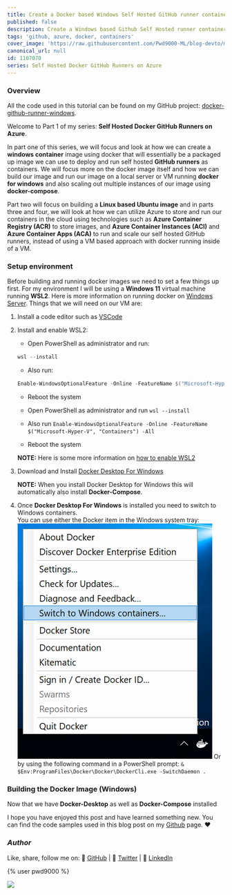 ```yaml
---
title: Create a Docker based Windows Self Hosted GitHub runner container
published: false
description: Create a Windows based Github Self Hosted runner container image and run using docker and docker-compose
tags: 'github, azure, docker, containers'
cover_image: 'https://raw.githubusercontent.com/Pwd9000-ML/blog-devto/main/posts/2022-GitHub-Docker-Runner-Azure-Part1/assets/main.png'
canonical_url: null
id: 1107070
series: Self Hosted Docker GitHub Runners on Azure
---
```


### Overview

All the code used in this tutorial can be found on my GitHub project: [docker-github-runner-windows](https://github.com/Pwd9000-ML/docker-github-runner-windows).

Welcome to Part 1 of my series: **Self Hosted Docker GitHub Runners on Azure**.

In part one of this series, we will focus and look at how we can create a **windows container** image using docker that will essentially be a packaged up image we can use to deploy and run self hosted **GitHub runners** as containers. We will focus more on the docker image itself and how we can build our image and run our image on a local server or VM running **docker for windows** and also scaling out multiple instances of our image using **docker-compose**.

Part two will focus on building a **Linux based Ubuntu image** and in parts three and four, we will look at how we can utilize Azure to store and run our containers in the cloud using technologies such as **Azure Container Registry (ACR)** to store images, and **Azure Container Instances (ACI)** and **Azure Container Apps (ACA)** to run and scale our self hosted GitHub runners, instead of using a VM based approach with docker running inside of a VM.

### Setup environment

Before building and running docker images we need to set a few things up first. For my environment I will be using a **Windows 11** virtual machine running **WSL2**. Here is more information on running docker on [Windows Server](https://docs.microsoft.com/en-us/virtualization/windowscontainers/quick-start/set-up-environment?tabs=Windows-Server#install-docker). Things that we will need on our VM are:

1. Install a code editor such as [VSCode](https://code.visualstudio.com/download)

2. Install and enable WSL2:  
    - Open PowerShell as administrator and run:

    ```powershell
    wsl --install
    ```

    - Also run:

    ```powershell
    Enable-WindowsOptionalFeature -Online -FeatureName $("Microsoft-Hyper-V", "Containers") -All
    ```

    - Reboot the system

   - Open PowerShell as administrator and run `wsl --install`
   - Also run `Enable-WindowsOptionalFeature -Online -FeatureName $("Microsoft-Hyper-V", "Containers") -All`
   - Reboot the system

   **NOTE:** Here is some more information on [how to enable WSL2](https://docs.microsoft.com/en-us/windows/wsl/install)

3. Download and Install [Docker Desktop For Windows](https://docs.docker.com/desktop/windows/install/)

   **NOTE:** When you install Docker Desktop for Windows this will automatically also install **Docker-Compose**.

4. Once **Docker Desktop For Windows** is installed you need to switch to Windows containers.  
   You can use either the Docker item in the Windows system tray:  
   ![image.png](https://raw.githubusercontent.com/Pwd9000-ML/blog-devto/main/posts/2022-GitHub-Docker-Runner-Azure-Part1/assets/winc.png) Or by using the following command in a PowerShell prompt: `& $Env:ProgramFiles\Docker\Docker\DockerCli.exe -SwitchDaemon .`

### Building the Docker Image (Windows)

Now that we have **Docker-Desktop** as well as **Docker-Compose** installed

I hope you have enjoyed this post and have learned something new. You can find the code samples used in this blog post on my [Github](https://github.com/Pwd9000-ML/docker-github-runner-windows) page. :heart:

### _Author_

Like, share, follow me on: :octopus: [GitHub](https://github.com/Pwd9000-ML) | :penguin: [Twitter](https://twitter.com/pwd9000) | :space_invader: [LinkedIn](https://www.linkedin.com/in/marcel-l-61b0a96b/)

{% user pwd9000 %}

<a href="https://www.buymeacoffee.com/pwd9000"><img src="https://img.buymeacoffee.com/button-api/?text=Buy me a coffee&emoji=&slug=pwd9000&button_colour=FFDD00&font_colour=000000&font_family=Cookie&outline_colour=000000&coffee_colour=ffffff"></a>
